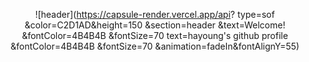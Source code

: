 <div align="center">
  
![header](https://capsule-render.vercel.app/api?
type=sof
&color=C2D1AD&height=150
&section=header
&text=Welcome!
&fontColor=4B4B4B
&fontSize=70
text=hayoung's github profile
&fontColor=4B4B4B
&fontSize=70
&animation=fadeIn&fontAlignY=55)
</div>

